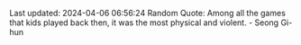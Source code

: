 Last updated: 2024-04-06 06:56:24
Random Quote: Among all the games that kids played back then, it was the most physical and violent. - Seong Gi-hun
